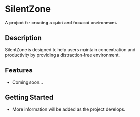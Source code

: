 # SilentZone

A project for creating a quiet and focused environment.

## Description

SilentZone is designed to help users maintain concentration and productivity by providing a distraction-free environment.

## Features

- Coming soon...

## Getting Started

- More information will be added as the project develops.
